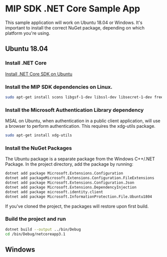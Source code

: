 # MIP SDK .NET Core Sample App

This sample application will work on Ubuntu 18.04 or Windows. It's important to install the correct NuGet package, depending on which platform you're using.

## Ubuntu 18.04

### Install .NET Core

 [Install .NET Core SDK on Ubuntu](https://docs.microsoft.com/en-us/dotnet/core/install/linux-ubuntu)

### Install the MIP SDK dependencies on Linux.

```bash
sudo apt-get install scons libgsf-1-dev libssl-dev libsecret-1-dev freeglut3-dev libcpprest-dev libcurl3-dev uuid-dev
```
### Install the Microsoft Authentication Library dependency

MSAL on Ubuntu, when authentication in a public client application, will use a browser to perform authentication. This requires the xdg-utils package. 

```bash
sudo apt-get install xdg-utils
```

### Install the NuGet Packages

The Ubuntu package is a separate package from the Windows C++/.NET Package. In the project directory, add the package by running:

```bash
dotnet add package Microsoft.Extensions.Configuration
dotnet add packageMicrosoft.Extensions.Configuration.FileExtensions
dotnet add package Microsoft.Extensions.Configuration.Json
dotnet add package Microsoft.Extensions.DependencyInjection
dotnet add package microsoft.identity.client
dotnet add package Microsoft.InformationProtection.File.Ubuntu1804
```

If you've cloned the project, the packages will restore upon first build. 

### Build the project and run

```bash
dotnet build --output ../bin/Debug
cd /bin/Debug/netcoreapp3.1
```

## Windows

